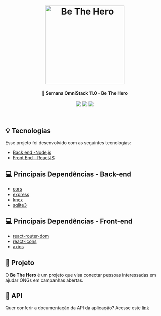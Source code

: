 <h1 align="center">
    <img alt="Be The Hero" title="Be The Hero " src="https://pbs.twimg.com/media/ES6lnz4WAAEeV6J?format=png&name=900x900" width="250px" />
</h1>

<h4 align="center">
  🚀 Semana OmniStack 11.0 - Be The Hero
</h4>
<div align="center">

![](https://img.shields.io/badge/license-MIT-green) 
![](https://img.shields.io/github/issues/LumusCode/be-the-hero-backend) 
![](https://img.shields.io/github/stars/LumusCode/be-the-hero-backend)

</div> 
<br>

## :bulb: Tecnologias

Esse projeto foi desenvolvido com as seguintes tecnologias:

- [Back end -Node.js](https://nodejs.org/en/)
- [Front End - ReactJS](https://pt-br.reactjs.org/)

## :computer: Principais Dependências - Back-end

- [cors](https://expressjs.com/en/resources/middleware/cors.html)  
- [express](https://nodejs.org/en/) 
- [knex](http://knexjs.org/) 
- [sqlite3](https://www.npmjs.com/package/sqlite3) 

## :computer: Principais Dependências - Front-end

- [react-router-dom](https://reacttraining.com/react-router/web/guides/quick-start)  
- [react-icons](https://react-icons.netlify.com/#/) 
- [axios](https://github.com/axios/axios) 


## :rocket: Projeto

O **Be The Hero** é um projeto que visa conectar pessoas interessadas em ajudar ONGs em campanhas abertas.

## :page_with_curl: API
Quer conferir a documentação da API da aplicação?
Acesse este [link](https://documenter.getpostman.com/view/10842330/SzYT5gnh?version=latest)

